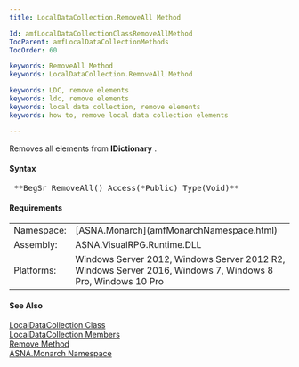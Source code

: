 ```yaml
---
title: LocalDataCollection.RemoveAll Method

Id: amfLocalDataCollectionClassRemoveAllMethod
TocParent: amfLocalDataCollectionMethods
TocOrder: 60

keywords: RemoveAll Method
keywords: LocalDataCollection.RemoveAll Method

keywords: LDC, remove elements
keywords: ldc, remove elements
keywords: local data collection, remove elements
keywords: how to, remove local data collection elements

---
```


Removes all elements from **IDictionary** .
<!-- start -->

#### Syntax
<pre class="prettyprint"> **BegSr RemoveAll() Access(*Public) Type(Void)**       </pre>

<!-- start -->

#### Requirements
<table class="dttable" cellspacing="0" cellpadding="4" width="60%">
           <colgroup>
            <col width="15%" style="font-weight:bold" />
            <col width="85%" />
          </colgroup>
          <tr>
            <td>Namespace:</td>
            <td>[ASNA.Monarch](amfMonarchNamespace.html) </td>
          </tr>
          <tr>
            <td>Assembly:</td>
            <td>ASNA.VisualRPG.Runtime.DLL</td>
          </tr>
         <tr>
            <td>Platforms:</td>
            <td> Windows Server 2012, Windows Server 2012 R2, Windows Server 2016, Windows 7, Windows 8 Pro, Windows 10 Pro</td>
         </tr>
</table>

<!-- end -->

#### See Also
[ LocalDataCollection Class](amfLocalDataCollectionClass.html) <br /> [ LocalDataCollection Members](amfLocalDataCollectionMembers.html) <br /> [Remove Method](amfLocalDataCollectionClassRemoveMethod.html) <br /> [ASNA.Monarch Namespace](amfMonarchNamespace.html) 
